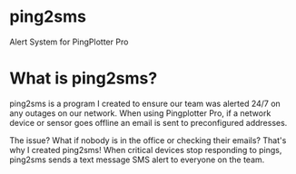 # ping2sms
Alert System for PingPlotter Pro

# What is ping2sms?
ping2sms is a program I created to ensure our team was alerted 24/7 on any outages on our network. When using Pingplotter Pro,
if a network device or sensor goes offline an email is sent to preconfigured addresses. 

The issue? What if nobody is in the office or checking their emails? That's why I created ping2sms! When critical devices stop responding
to pings, ping2sms sends a text message SMS alert to everyone on the team. 

